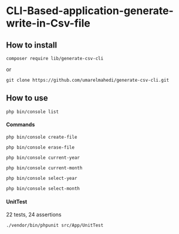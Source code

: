 # CLI-Based-application-generate-write-in-Csv-file 
## How to install 
```
composer require lib/generate-csv-cli
```
or 
```
git clone https://github.com/umarelmahedi/generate-csv-cli.git
```

## How to use
```
php bin/console list
```
#### Commands

```
php bin/console create-file
```

```
php bin/console erase-file
```

```
php bin/console current-year
```

```
php bin/console current-month
```

```
php bin/console select-year
```

```
php bin/console select-month
```
#### UnitTest
22 tests, 24 assertions
```
./vendor/bin/phpunit src/App/UnitTest
```
